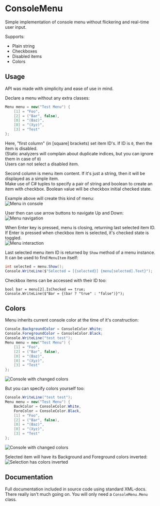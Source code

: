 # ConsoleMenu
Simple implementation of console menu without flickering and real-time user input.

Supports:
* Plain string
* Checkboxes
* Disabled items
* Colors

## Usage
API was made with simplicity and ease of use in mind.

Declare a menu without any extra classes:
```cs
Menu menu = new("Test Menu") {
	[1] = "Foo",
	[2] = ("Bar", false),
	[0] = "(Baz)",
	[0] = "(Xyz)",
	[3] = "Test"
};
```
Here, "first column" (in [square] brackets) set item ID's. If ID is `0`, then the item is disabled.  
(Static analyzers will complain about duplicate indices, but you can ignore them in case of `0`)  
Users can not select a disabled item.

Second column is menu item content. If it's just a string, then it will be displayed as a simple item.  
Make use of C# tuples to specify a pair of string and boolean to create an item with checkbox. Boolean value will be checkbox initial checked state.

Example above will create this kind of menu:  
![Menu in console](https://i.imgur.com/X5l0b61.png)

User then can use arrow buttons to navigate Up and Down:  
![Menu navigation](https://i.imgur.com/r77zA5J.gif)

When Enter key is pressed, menu is closing, returning last selected item ID.  
If Enter is pressed when checkbox item is selected, it's checked state is toggled.  
![Menu interaction](https://i.imgur.com/gU1EOVS.gif)

Last selected menu item ID is returned by `Show` method of a menu instance. It can be used to find `MenuItem` itself:
```cs
int selected = menu.Show();
Console.WriteLine($"Selected = [{selected}] {menu[selected].Text}");
```

Checkbox items can be accessed with their ID too:
```
bool bar = menu[2].IsChecked == true;
Console.WriteLine($"Bar = {(bar ? "true" : "false")}");
```

## Colors
Menu inherits current console color at the time of it's construction:
```cs
Console.BackgroundColor = ConsoleColor.White;
Console.ForegroundColor = ConsoleColor.Black;
Console.WriteLine("test test");
Menu menu = new("Test Menu") {
	[1] = "Foo",
	[2] = ("Bar", false),
	[0] = "(Baz)",
	[0] = "(Xyz)",
	[3] = "Test"
};
```
![Console with changed colors](https://i.imgur.com/9oOVxGk.png)

But you can specify colors yourself too:
```cs
Console.WriteLine("test test");
Menu menu = new("Test Menu") {
	BackColor = ConsoleColor.White,
	ForeColor = ConsoleColor.Black,
	[1] = "Foo",
	[2] = ("Bar", false),
	[0] = "(Baz)",
	[0] = "(Xyz)",
	[3] = "Test"
};
```
![Console with changed colors](https://i.imgur.com/gn5gIJ7.png)

Selected item will have its Background and Foreground colors inverted:
![Selection has colors inverted](https://i.imgur.com/vdxHOXP.gif)

## Documentation
Full documentation included in source code using standard XML-docs.  
There really isn't much going on. You will only need a `ConsoleMenu.Menu` class.
